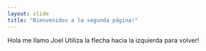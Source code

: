 ```yaml
---
layout: slide
title: "Bienvenidos a la segunda página!"
---
```

Hola me llamo Joel
Utiliza la flecha hacia la izquierda para volver!
